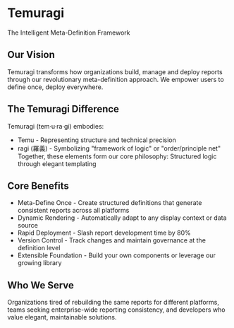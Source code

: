 # Temuragi
The Intelligent Meta-Definition Framework

## Our Vision
Temuragi transforms how organizations build, manage and deploy reports through our revolutionary meta-definition approach. We empower users to define once, deploy everywhere.

## The Temuragi Difference

Temuragi (tem·u·ra·gi) embodies:

- Temu - Representing structure and technical precision
- ragi (羅義) - Symbolizing "framework of logic" or "order/principle net"
Together, these elements form our core philosophy: Structured logic through elegant templating

## Core Benefits
- Meta-Define Once - Create structured definitions that generate consistent reports across all platforms
- Dynamic Rendering - Automatically adapt to any display context or data source
- Rapid Deployment - Slash report development time by 80%
- Version Control - Track changes and maintain governance at the definition level
- Extensible Foundation - Build your own components or leverage our growing library

## Who We Serve
Organizations tired of rebuilding the same reports for different platforms, teams seeking enterprise-wide reporting consistency, and developers who value elegant, maintainable solutions.
